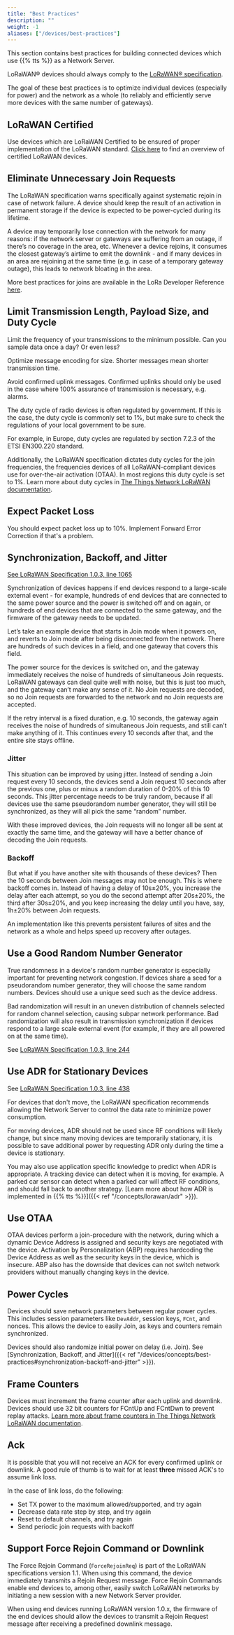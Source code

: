 ```yaml
---
title: "Best Practices"
description: ""
weight: -1
aliases: ["/devices/best-practices"]
---
```


This section contains best practices for building connected devices which use {{% tts %}} as a Network Server.

<!--more-->

LoRaWAN® devices should always comply to the [LoRaWAN® specification](https://www.lora-alliance.org/lorawan-for-developers).

The goal of these best practices is to optimize individual devices (especially for power) and the network as a whole (to reliably and efficiently serve more devices with the same number of gateways).

## LoRaWAN Certified

Use devices which are LoRaWAN Certified to be ensured of proper implementation of the LoRaWAN standard. [Click here](https://lora-alliance.org/showcase/search/?_sfm_lorawan_certified_device=certified) to find an overview of certified LoRaWAN devices.

## Eliminate Unnecessary Join Requests

The LoRaWAN specification warns specifically against systematic rejoin in case of network failure. A device should keep the result of an activation in permanent storage if the device is expected to be power-cycled during its lifetime.

A device may temporarily lose connection with the network for many reasons: if the network server or gateways are suffering from an outage, if there’s no coverage in the area, etc. Whenever a device rejoins, it consumes the closest gateway’s airtime to emit the downlink - and if many devices in an area are rejoining at the same time (e.g. in case of a temporary gateway outage), this leads to network bloating in the area.

More best practices for joins are available in the LoRa Developer Reference [here](https://lora-developers.semtech.com/library/tech-papers-and-guides/the-book/joining-and-rejoining).

## Limit Transmission Length, Payload Size, and Duty Cycle

Limit the frequency of your transmissions to the minimum possible. Can you sample data once a day? Or even less?

Optimize message encoding for size. Shorter messages mean shorter transmission time.

Avoid confirmed uplink messages. Confirmed uplinks should only be used in the case where 100% assurance of transmission is necessary, e.g. alarms.

The duty cycle of radio devices is often regulated by government. If this is the case, the duty cycle is commonly set to 1%, but make sure to check the regulations of your local government to be sure.

For example, in Europe, duty cycles are regulated by section 7.2.3 of the ETSI EN300.220 standard.

Additionally, the LoRaWAN specification dictates duty cycles for the join frequencies, the frequencies devices of all LoRaWAN-compliant devices use for over-the-air activation (OTAA). In most regions this duty cycle is set to 1%. Learn more about duty cycles in [The Things Network LoRaWAN documentation](https://www.thethingsnetwork.org/docs/lorawan/duty-cycle/).

## Expect Packet Loss

You should expect packet loss up to 10%. Implement Forward Error Correction if that's a problem.

## Synchronization, Backoff, and Jitter

[See LoRaWAN Specification 1.0.3, line 1065](https://lora-alliance.org/wp-content/uploads/2020/11/lorawan1.0.3.pdf)

Synchronization of devices happens if end devices respond to a large-scale external event - for example, hundreds of end devices that are connected to the same power source and the power is switched off and on again, or hundreds of end devices that are connected to the same gateway, and the firmware of the gateway needs to be updated.

Let’s take an example device that starts in Join mode when it powers on, and reverts to Join mode after being disconnected from the network. There are hundreds of such devices in a field, and one gateway that covers this field.

The power source for the devices is switched on, and the gateway immediately receives the noise of hundreds of simultaneous Join requests. LoRaWAN gateways can deal quite well with noise, but this is just too much, and the gateway can’t make any sense of it. No Join requests are decoded, so no Join requests are forwarded to the network and no Join requests are accepted.

If the retry interval is a fixed duration, e.g. 10 seconds, the gateway again receives the noise of hundreds of simultaneous Join requests, and still can’t make anything of it. This continues every 10 seconds after that, and the entire site stays offline.

### Jitter

This situation can be improved by using jitter. Instead of sending a Join request every 10 seconds, the devices send a Join request 10 seconds after the previous one, plus or minus a random duration of 0-20% of this 10 seconds. This jitter percentage needs to be truly random, because if all devices use the same pseudorandom number generator, they will still be synchronized, as they will all pick the same “random” number.

With these improved devices, the Join requests will no longer all be sent at exactly the same time, and the gateway will have a better chance of decoding the Join requests.

### Backoff

But what if you have another site with thousands of these devices? Then the 10 seconds between Join messages may not be enough. This is where backoff comes in. Instead of having a delay of 10s±20%, you increase the delay after each attempt, so you do the second attempt after 20s±20%, the third after 30s±20%, and you keep increasing the delay until you have, say, 1h±20% between Join requests.

An implementation like this prevents persistent failures of sites and the network as a whole and helps speed up recovery after outages.

## Use a Good Random Number Generator

True randomness in a device's random number generator is especially important for preventing network congestion. If devices share a seed for a pseudorandom number generator, they will choose the same random numbers. Devices should use a unique seed such as the device address.

Bad randomization will result in an uneven distribution of channels selected for random channel selection, causing subpar network performance. Bad randomization will also result in transmission synchronization if devices respond to a large scale external event (for example, if they are all powered on at the same time).

See [LoRaWAN Specification 1.0.3, line 244](https://lora-alliance.org/wp-content/uploads/2020/11/lorawan1.0.3.pdf)

## Use ADR for Stationary Devices

See [LoRaWAN Specification 1.0.3, line 438](https://lora-alliance.org/wp-content/uploads/2020/11/lorawan1.0.3.pdf)

For devices that don't move, the LoRaWAN specification recommends allowing the Network Server to control the data rate to minimize power consumption.

For moving devices, ADR should not be used since RF conditions will likely change, but since many moving devices are temporarily stationary, it is possible to save additional power by requesting ADR only during the time a device is stationary.

You may also use application specific knowledge to predict when ADR is appropriate. A tracking device can detect when it is moving, for example. A parked car sensor can detect when a parked car will affect RF conditions, and should fall back to another strategy. [Learn more about how ADR is implemented in {{% tts %}}]({{< ref "/concepts/lorawan/adr" >}}).

## Use OTAA

OTAA devices perform a join-procedure with the network, during which a dynamic Device Address is assigned and security keys are negotiated with the device. Activation by Personalization (ABP) requires hardcoding the Device Address as well as the security keys in the device, which is insecure. ABP also has the downside that devices can not switch network providers without manually changing keys in the device.

## Power Cycles

Devices should save network parameters between regular power cycles. This includes session parameters like `DevAddr`, session keys, `FCnt`, and nonces. This allows the device to easily Join, as keys and counters remain synchronized.

Devices should also randomize initial power on delay (i.e. Join). See [Synchronization, Backoff, and Jitter]({{< ref "/devices/concepts/best-practices#synchronization-backoff-and-jitter" >}}).

## Frame Counters

Devices must increment the frame counter after each uplink and downlink. Devices should use 32 bit counters for FCntUp and FCntDwn to prevent replay attacks. [Learn more about frame counters in The Things Network LoRaWAN documentation](https://www.thethingsnetwork.org/docs/lorawan/security/#frame-counters).

## Ack

It is possible that you will not receive an ACK for every confirmed uplink or downlink. A good rule of thumb is to wait for at least **three** missed ACK's to assume link loss.

In the case of link loss, do the following:

- Set TX power to the maximum allowed/supported, and try again
- Decrease data rate step by step, and try again
- Reset to default channels, and try again
- Send periodic join requests with backoff

## Support Force Rejoin Command or Downlink

The Force Rejoin Command (`ForceRejoinReq`) is part of the LoRaWAN specifications version 1.1. When using this command, the device immediately transmits a Rejoin Request message. Force Rejoin Commands enable end devices to, among other, easily switch LoRaWAN networks by initiating a new session with a new Network Server provider.

When using end devices running LoRaWAN version 1.0.x, the firmware of the end devices should allow the devices to transmit a Rejoin Request message after receiving a predefined downlink message.
